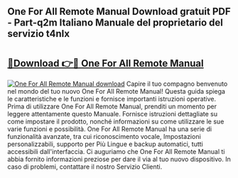 ## One For All Remote Manual Download gratuit PDF - Part-q2m Italiano Manuale del proprietario del servizio t4nIx

# <h2><a href="http://dfefr8a.blite.top/?on=One+For+All+Remote+Manual">🔗Download 👉🔴 One For All Remote Manual</a></h2>

[![One For All Remote Manual download](https://i.imgur.com/lujVjoI.png)](http://dfefr8a.blite.top/?on=One+For+All+Remote+Manual)
Capire il tuo compagno benvenuto nel mondo del tuo nuovo One For All Remote Manual! Questa guida spiega le caratteristiche e le funzioni e fornisce importanti istruzioni operative. Prima di utilizzare One For All Remote Manual, prenditi un momento per leggere attentamente questo Manuale. Fornisce istruzioni dettagliate su come impostare il prodotto, nonché informazioni su come utilizzare le sue varie funzioni e possibilità. One For All Remote Manual ha una serie di funzionalità avanzate, tra cui riconoscimento vocale, Impostazioni personalizzabili, supporto per Più Lingue e backup automatici, tutti accessibili dall'interfaccia. Ci auguriamo che One For All Remote Manual ti abbia fornito informazioni preziose per dare il via al tuo nuovo dispositivo. In caso di problemi, contattare il nostro Servizio Clienti.
